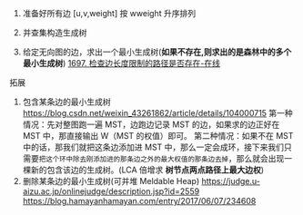 1. 准备好所有边 [u,v,weight] 按 wweight 升序排列
2. 并查集构造生成树

3. 给定无向图的边，求出一个最小生成树(**如果不存在,则求出的是森林中的多个最小生成树**)
   [1697. 检查边长度限制的路径是否存在-在线](1697.%20%E6%A3%80%E6%9F%A5%E8%BE%B9%E9%95%BF%E5%BA%A6%E9%99%90%E5%88%B6%E7%9A%84%E8%B7%AF%E5%BE%84%E6%98%AF%E5%90%A6%E5%AD%98%E5%9C%A8-%E5%9C%A8%E7%BA%BF.go)

拓展

1. 包含某条边的最小生成树
   https://blog.csdn.net/weixin_43261862/article/details/104000715
   第一种情况：先对整图跑一遍 MST，边跑边记录 MST 的边，如果求的边正好在 MST 中，那直接输出 W（MST 的权值）即可。
   第二种情况：如果不在 MST 中的话，那我们就把这条边添加进 MST 中，那么一定会成环，接下来我们只需要`把这个环中除去刚添加进的那条边之外的最大权值的那条边去掉`，那么就会出现一棵新的包含该边的生成树。(LCA 倍增求 **树节点两点路径上最大边权**)
2. 删除某条边的最小生成树(可并堆 Meldable Heap)
   https://judge.u-aizu.ac.jp/onlinejudge/description.jsp?id=2559
   https://blog.hamayanhamayan.com/entry/2017/06/07/234608
